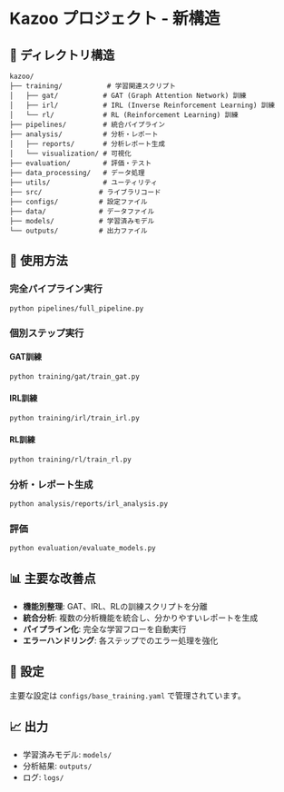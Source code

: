 # Kazoo プロジェクト - 新構造

## 📁 ディレクトリ構造

```
kazoo/
├── training/           # 学習関連スクリプト
│   ├── gat/           # GAT (Graph Attention Network) 訓練
│   ├── irl/           # IRL (Inverse Reinforcement Learning) 訓練  
│   └── rl/            # RL (Reinforcement Learning) 訓練
├── pipelines/         # 統合パイプライン
├── analysis/          # 分析・レポート
│   ├── reports/       # 分析レポート生成
│   └── visualization/ # 可視化
├── evaluation/        # 評価・テスト
├── data_processing/   # データ処理
├── utils/             # ユーティリティ
├── src/              # ライブラリコード
├── configs/          # 設定ファイル
├── data/             # データファイル
├── models/           # 学習済みモデル
└── outputs/          # 出力ファイル
```

## 🚀 使用方法

### 完全パイプライン実行
```bash
python pipelines/full_pipeline.py
```

### 個別ステップ実行

#### GAT訓練
```bash
python training/gat/train_gat.py
```

#### IRL訓練  
```bash
python training/irl/train_irl.py
```

#### RL訓練
```bash
python training/rl/train_rl.py
```

### 分析・レポート生成
```bash
python analysis/reports/irl_analysis.py
```

### 評価
```bash
python evaluation/evaluate_models.py
```

## 📊 主要な改善点

- **機能別整理**: GAT、IRL、RLの訓練スクリプトを分離
- **統合分析**: 複数の分析機能を統合し、分かりやすいレポートを生成
- **パイプライン化**: 完全な学習フローを自動実行
- **エラーハンドリング**: 各ステップでのエラー処理を強化

## 🔧 設定

主要な設定は `configs/base_training.yaml` で管理されています。

## 📈 出力

- 学習済みモデル: `models/`
- 分析結果: `outputs/`
- ログ: `logs/`
